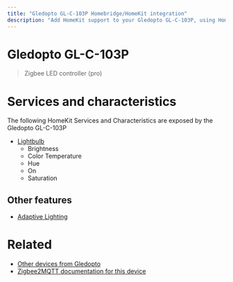 ```yaml
---
title: "Gledopto GL-C-103P Homebridge/HomeKit integration"
description: "Add HomeKit support to your Gledopto GL-C-103P, using Homebridge, Zigbee2MQTT and homebridge-z2m."
---
```

<!---
This file has been GENERATED using src/docgen/docgen.ts
DO NOT EDIT THIS FILE MANUALLY!
-->
# Gledopto GL-C-103P
> Zigbee LED controller (pro)


# Services and characteristics
The following HomeKit Services and Characteristics are exposed by
the Gledopto GL-C-103P

* [Lightbulb](../../light.md)
  * Brightness
  * Color Temperature
  * Hue
  * On
  * Saturation

## Other features
* [Adaptive Lighting](../../light.md)

# Related
* [Other devices from Gledopto](../index.md#gledopto)
* [Zigbee2MQTT documentation for this device](https://www.zigbee2mqtt.io/devices/GL-C-103P.html)